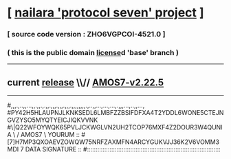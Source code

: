 
# [ [nailara 'protocol seven' project](http://nailara.network/) ]

### [ source code version : ZHO6VGPCOI-4521.0 ]

### ( this is the public domain [license](../license)d 'base' branch )
---
## current [release](https://github.com/nailara-technologies/protocol-7/releases) \\\\// [AMOS7-v2.22.5](https://github.com/nailara-technologies/protocol-7/releases/tag/AMOS7-v2.22.5)
---

#,,,.,..,,...,,.,,.,.,,.,,,.,,,.,,,.,,,,,,,,.,..,,...,...,...,.,,,...,..,,...,
#PY42H5HLAUPNJLKNKSEDL6LMBFZZBSIFDFXA4T2YDDL6WONE5CTEJNGVZYSO5MYQTYEICJIQKVVNK
#\\\|Q22WFOYWQK65PVLJCKWGLVN2UH2TCOP76MXF4Z2DOUR3W4QUNIA \ / AMOS7 \ YOURUM ::
#\[7]H7MP3QXOAEVZOWQW75NRFZAXMFN4ARCYGUKVJJ36K2V6VOMM3MDI 7  DATA SIGNATURE ::
#:::::::::::::::::::::::::::::::::::::::::::::::::::::::::::::::::::::::::::::
